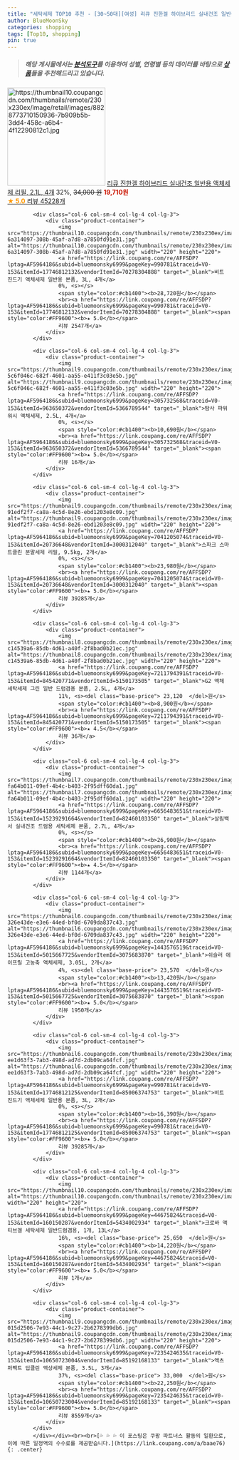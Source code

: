 ```yaml
---
title: "세탁세제 TOP10 추천 - [30~50대][여성] 리큐 진한겔 하이브리드 실내건조 일반용 액체세제 리필, 2.1L, 4개"
author: BlueMoonSky
categories: shopping
tags: [Top10, shopping]
pin: true
---
```


> ##### 해당 게시물에서는 [**분석도구**](https://itemscout.io/)를 이용하여 **성별**, **연령별** 등의 데이터를 바탕으로 [**상품**](https://link.coupang.com/a/baae76)들을 추천해드리고 있습니다.
<div class="container"><div class="row">
            <div class="col-6 col-sm-4 col-lg-4 col-lg-3">
                <div class="product-container">
                    <img src="https://thumbnail10.coupangcdn.com/thumbnails/remote/230x230ex/image/retail/images/8828773710150936-7b909b5b-3dd4-458c-a6b4-4f12290812c1.jpg" alt="https://thumbnail10.coupangcdn.com/thumbnails/remote/230x230ex/image/retail/images/8828773710150936-7b909b5b-3dd4-458c-a6b4-4f12290812c1.jpg" width="220" height="220">
                    <a href="https://link.coupang.com/re/AFFSDP?lptag=AF5964186&subid=bluemoonsky6999&pageKey=7367891924&traceid=V0-153&itemId=18998841037&vendorItemId=76626052246" target="_blank">리큐 진한겔 하이브리드 실내건조 일반용 액체세제 리필, 2.1L, 4개</a>
                    32%, <s><del class="base-price"> 34,000  </del>원</s> 
                    <span style="color:#cb1400"><b>19,710원</b></span>
                    <br><a href="https://link.coupang.com/re/AFFSDP?lptag=AF5964186&subid=bluemoonsky6999&pageKey=7367891924&traceid=V0-153&itemId=18998841037&vendorItemId=76626052246" target="_blank"><span style="color:#FF9600"><b>★ 5.0</b></span>
                    리뷰 45228개</a>
                </div>
            </div>
            
            <div class="col-6 col-sm-4 col-lg-4 col-lg-3">
                <div class="product-container">
                    <img src="https://thumbnail10.coupangcdn.com/thumbnails/remote/230x230ex/image/retail/images/8325081696170603-6a314097-308b-45af-a7d8-a7850fd91e31.jpg" alt="https://thumbnail10.coupangcdn.com/thumbnails/remote/230x230ex/image/retail/images/8325081696170603-6a314097-308b-45af-a7d8-a7850fd91e31.jpg" width="220" height="220">
                    <a href="https://link.coupang.com/re/AFFSDP?lptag=AF5964186&subid=bluemoonsky6999&pageKey=990781&traceid=V0-153&itemId=17746812132&vendorItemId=70278304888" target="_blank">비트 진드기 액체세제 일반용 본품, 3L, 4개</a>
                    0%, <s></s> 
                    <span style="color:#cb1400"><b>28,720원</b></span>
                    <br><a href="https://link.coupang.com/re/AFFSDP?lptag=AF5964186&subid=bluemoonsky6999&pageKey=990781&traceid=V0-153&itemId=17746812132&vendorItemId=70278304888" target="_blank"><span style="color:#FF9600"><b>★ 5.0</b></span>
                    리뷰 2547개</a>
                </div>
            </div>
            
            <div class="col-6 col-sm-4 col-lg-4 col-lg-3">
                <div class="product-container">
                    <img src="https://thumbnail9.coupangcdn.com/thumbnails/remote/230x230ex/image/retail/images/4998448764403541-5c6f046c-682f-4601-aa55-e411f3c03e5b.jpg" alt="https://thumbnail9.coupangcdn.com/thumbnails/remote/230x230ex/image/retail/images/4998448764403541-5c6f046c-682f-4601-aa55-e411f3c03e5b.jpg" width="220" height="220">
                    <a href="https://link.coupang.com/re/AFFSDP?lptag=AF5964186&subid=bluemoonsky6999&pageKey=305732568&traceid=V0-153&itemId=963650372&vendorItemId=5366789544" target="_blank">탐사 파워워시 액체세제, 2.5L, 4개</a>
                    0%, <s></s> 
                    <span style="color:#cb1400"><b>10,690원</b></span>
                    <br><a href="https://link.coupang.com/re/AFFSDP?lptag=AF5964186&subid=bluemoonsky6999&pageKey=305732568&traceid=V0-153&itemId=963650372&vendorItemId=5366789544" target="_blank"><span style="color:#FF9600"><b>★ 5.0</b></span>
                    리뷰 16개</a>
                </div>
            </div>
            
            <div class="col-6 col-sm-4 col-lg-4 col-lg-3">
                <div class="product-container">
                    <img src="https://thumbnail9.coupangcdn.com/thumbnails/remote/230x230ex/image/retail/images/1058183446150368-91edf2f7-ca8a-4c5d-8e26-ebd1203e8c09.jpg" alt="https://thumbnail9.coupangcdn.com/thumbnails/remote/230x230ex/image/retail/images/1058183446150368-91edf2f7-ca8a-4c5d-8e26-ebd1203e8c09.jpg" width="220" height="220">
                    <a href="https://link.coupang.com/re/AFFSDP?lptag=AF5964186&subid=bluemoonsky6999&pageKey=7041205074&traceid=V0-153&itemId=20736648&vendorItemId=3000312040" target="_blank">스파크 스마트클린 분말세제 리필, 9.5kg, 2개</a>
                    0%, <s></s> 
                    <span style="color:#cb1400"><b>23,980원</b></span>
                    <br><a href="https://link.coupang.com/re/AFFSDP?lptag=AF5964186&subid=bluemoonsky6999&pageKey=7041205074&traceid=V0-153&itemId=20736648&vendorItemId=3000312040" target="_blank"><span style="color:#FF9600"><b>★ 5.0</b></span>
                    리뷰 39285개</a>
                </div>
            </div>
            
            <div class="col-6 col-sm-4 col-lg-4 col-lg-3">
                <div class="product-container">
                    <img src="https://thumbnail8.coupangcdn.com/thumbnails/remote/230x230ex/image/retail/images/7804492587925133-c14539a6-85db-4d61-a40f-2f8bad0b21ec.jpg" alt="https://thumbnail8.coupangcdn.com/thumbnails/remote/230x230ex/image/retail/images/7804492587925133-c14539a6-85db-4d61-a40f-2f8bad0b21ec.jpg" width="220" height="220">
                    <a href="https://link.coupang.com/re/AFFSDP?lptag=AF5964186&subid=bluemoonsky6999&pageKey=7211794391&traceid=V0-153&itemId=845420771&vendorItemId=5150173505" target="_blank">G2 액체 세탁세제 그린 일반 드럼겸용 본품, 2.5L, 4개</a>
                    11%, <s><del class="base-price"> 23,120  </del>원</s> 
                    <span style="color:#cb1400"><b>8,900원</b></span>
                    <br><a href="https://link.coupang.com/re/AFFSDP?lptag=AF5964186&subid=bluemoonsky6999&pageKey=7211794391&traceid=V0-153&itemId=845420771&vendorItemId=5150173505" target="_blank"><span style="color:#FF9600"><b>★ 4.5</b></span>
                    리뷰 36개</a>
                </div>
            </div>
            
            <div class="col-6 col-sm-4 col-lg-4 col-lg-3">
                <div class="product-container">
                    <img src="https://thumbnail7.coupangcdn.com/thumbnails/remote/230x230ex/image/retail/images/9539727217750341-fa64b011-09ef-4b4c-b403-2f95dff60da1.jpg" alt="https://thumbnail7.coupangcdn.com/thumbnails/remote/230x230ex/image/retail/images/9539727217750341-fa64b011-09ef-4b4c-b403-2f95dff60da1.jpg" width="220" height="220">
                    <a href="https://link.coupang.com/re/AFFSDP?lptag=AF5964186&subid=bluemoonsky6999&pageKey=6656483651&traceid=V0-153&itemId=15239291664&vendorItemId=82460103350" target="_blank">살림백서 실내건조 드럼용 세탁세제 본품, 2.7L, 4개</a>
                    0%, <s></s> 
                    <span style="color:#cb1400"><b>26,900원</b></span>
                    <br><a href="https://link.coupang.com/re/AFFSDP?lptag=AF5964186&subid=bluemoonsky6999&pageKey=6656483651&traceid=V0-153&itemId=15239291664&vendorItemId=82460103350" target="_blank"><span style="color:#FF9600"><b>★ 4.5</b></span>
                    리뷰 1144개</a>
                </div>
            </div>
            
            <div class="col-6 col-sm-4 col-lg-4 col-lg-3">
                <div class="product-container">
                    <img src="https://thumbnail6.coupangcdn.com/thumbnails/remote/230x230ex/image/retail/images/111319906378704-326e43de-e3e6-44ed-bf0d-6709da837c43.jpg" alt="https://thumbnail6.coupangcdn.com/thumbnails/remote/230x230ex/image/retail/images/111319906378704-326e43de-e3e6-44ed-bf0d-6709da837c43.jpg" width="220" height="220">
                    <a href="https://link.coupang.com/re/AFFSDP?lptag=AF5964186&subid=bluemoonsky6999&pageKey=1443576519&traceid=V0-153&itemId=5015667725&vendorItemId=3075683870" target="_blank">쉬슬러 에이프릴 고농축 액체세제, 3.05L, 2개</a>
                    4%, <s><del class="base-price"> 23,570  </del>원</s> 
                    <span style="color:#cb1400"><b>13,420원</b></span>
                    <br><a href="https://link.coupang.com/re/AFFSDP?lptag=AF5964186&subid=bluemoonsky6999&pageKey=1443576519&traceid=V0-153&itemId=5015667725&vendorItemId=3075683870" target="_blank"><span style="color:#FF9600"><b>★ 5.0</b></span>
                    리뷰 1950개</a>
                </div>
            </div>
            
            <div class="col-6 col-sm-4 col-lg-4 col-lg-3">
                <div class="product-container">
                    <img src="https://thumbnail6.coupangcdn.com/thumbnails/remote/230x230ex/image/retail/images/1147884623277237-ee1d63f3-7ab3-498d-ad7d-2db09ca64fcf.jpg" alt="https://thumbnail6.coupangcdn.com/thumbnails/remote/230x230ex/image/retail/images/1147884623277237-ee1d63f3-7ab3-498d-ad7d-2db09ca64fcf.jpg" width="220" height="220">
                    <a href="https://link.coupang.com/re/AFFSDP?lptag=AF5964186&subid=bluemoonsky6999&pageKey=990781&traceid=V0-153&itemId=17746812125&vendorItemId=85006374753" target="_blank">비트 진드기 액체세제 일반용 본품, 3L, 2개</a>
                    0%, <s></s> 
                    <span style="color:#cb1400"><b>16,390원</b></span>
                    <br><a href="https://link.coupang.com/re/AFFSDP?lptag=AF5964186&subid=bluemoonsky6999&pageKey=990781&traceid=V0-153&itemId=17746812125&vendorItemId=85006374753" target="_blank"><span style="color:#FF9600"><b>★ 5.0</b></span>
                    리뷰 39285개</a>
                </div>
            </div>
            
            <div class="col-6 col-sm-4 col-lg-4 col-lg-3">
                <div class="product-container">
                    <img src="https://thumbnail10.coupangcdn.com/thumbnails/remote/230x230ex/image/vendor_inventory/3130/be8e067c9539d5b76c055b881be508600502ec38b0c19621871432de4734.jpg" alt="https://thumbnail10.coupangcdn.com/thumbnails/remote/230x230ex/image/vendor_inventory/3130/be8e067c9539d5b76c055b881be508600502ec38b0c19621871432de4734.jpg" width="220" height="220">
                    <a href="https://link.coupang.com/re/AFFSDP?lptag=AF5964186&subid=bluemoonsky6999&pageKey=44675824&traceid=V0-153&itemId=160150287&vendorItemId=5434002934" target="_blank">크로바 액티브겔 세탁세제 일반드럼겸용, 1개, 13L</a>
                    16%, <s><del class="base-price"> 25,650  </del>원</s> 
                    <span style="color:#cb1400"><b>14,220원</b></span>
                    <br><a href="https://link.coupang.com/re/AFFSDP?lptag=AF5964186&subid=bluemoonsky6999&pageKey=44675824&traceid=V0-153&itemId=160150287&vendorItemId=5434002934" target="_blank"><span style="color:#FF9600"><b>★ 5.0</b></span>
                    리뷰 1개</a>
                </div>
            </div>
            
            <div class="col-6 col-sm-4 col-lg-4 col-lg-3">
                <div class="product-container">
                    <img src="https://thumbnail9.coupangcdn.com/thumbnails/remote/230x230ex/image/retail/images/4595623584095968-015d2506-7e93-44c1-9c27-2b6278399db6.jpg" alt="https://thumbnail9.coupangcdn.com/thumbnails/remote/230x230ex/image/retail/images/4595623584095968-015d2506-7e93-44c1-9c27-2b6278399db6.jpg" width="220" height="220">
                    <a href="https://link.coupang.com/re/AFFSDP?lptag=AF5964186&subid=bluemoonsky6999&pageKey=7235424635&traceid=V0-153&itemId=10650723004&vendorItemId=85192168133" target="_blank">액츠 퍼펙트 딥클린 액상세제 본품, 3.5L, 3개</a>
                    37%, <s><del class="base-price"> 33,000  </del>원</s> 
                    <span style="color:#cb1400"><b>22,250원</b></span>
                    <br><a href="https://link.coupang.com/re/AFFSDP?lptag=AF5964186&subid=bluemoonsky6999&pageKey=7235424635&traceid=V0-153&itemId=10650723004&vendorItemId=85192168133" target="_blank"><span style="color:#FF9600"><b>★ 5.0</b></span>
                    리뷰 8559개</a>
                </div>
            </div>
            </div></div><br><br>[💦 💦 💦 이 포스팅은 쿠팡 파트너스 활동의 일환으로, 이에 따른 일정액의 수수료를 제공받습니다.](https://link.coupang.com/a/baae76){: .center}